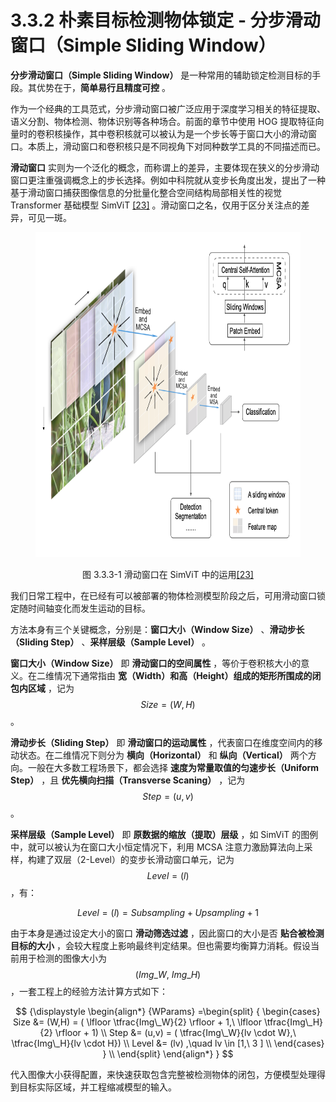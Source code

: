 
# 3.3.2 朴素目标检测物体锁定 - 分步滑动窗口（Simple Sliding Window）

**分步滑动窗口（Simple Sliding Window）** 是一种常用的辅助锁定检测目标的手段。其优势在于，**简单易行且精度可控** 。

作为一个经典的工具范式，分步滑动窗口被广泛应用于深度学习相关的特征提取、语义分割、物体检测、物体识别等各种场合。前面的章节中使用 HOG 提取特征向量时的卷积核操作，其中卷积核就可以被认为是一个步长等于窗口大小的滑动窗口。本质上，滑动窗口和卷积核只是不同视角下对同种数学工具的不同描述而已。

**滑动窗口** 实则为一个泛化的概念，而称谓上的差异，主要体现在狭义的分步滑动窗口更注重强调概念上的步长选择。例如中科院就从变步长角度出发，提出了一种基于滑动窗口捕获图像信息的分批量化整合空间结构局部相关性的视觉 Transformer 基础模型 SimViT [\[23\]][ref]  。滑动窗口之名，仅用于区分关注点的差异，可见一斑。

<center>
<figure>
   <img  
      width = "700" height = "520"
      src="../../Pictures/SimViT.png" alt="">
    <figcaption>
      <p>图 3.3.3-1 滑动窗口在 SimViT 中的运用<a href="References_3.md">[23]</a></p>
   </figcaption>
</figure>
</center>

我们日常工程中，在已经有可以被部署的物体检测模型阶段之后，可用滑动窗口锁定随时间轴变化而发生运动的目标。

方法本身有三个关键概念，分别是：**窗口大小（Window Size）** 、**滑动步长（Sliding Step）** 、**采样层级（Sample Level）** 。

**窗口大小（Window Size）** 即 **滑动窗口的空间属性** ，等价于卷积核大小的意义。在二维情况下通常指由 **宽（Width）和高（Height）组成的矩形所围成的闭包内区域** ，记为 $$Size = (W,H)$$ 。

**滑动步长（Sliding Step）** 即 **滑动窗口的运动属性** ，代表窗口在维度空间内的移动状态。在二维情况下则分为 **横向（Horizontal）** 和 **纵向（Vertical）** 两个方向。一般在大多数工程场景下，都会选择 **速度为常量取值的匀速步长（Uniform Step）** ，且 **优先横向扫描（Transverse Scaning）** ，记为 $$Step = (u,v)$$ 。

**采样层级（Sample Level）** 即 **原数据的缩放（提取）层级** ，如 SimViT 的图例中，就可以被认为在窗口大小恒定情况下，利用 MCSA 注意力激励算法向上采样，构建了双层（2-Level）的变步长滑动窗口单元，记为 $$Level = (l)$$ ，有：

$$
Level = (l) = Subsampling + Upsampling + 1
$$

由于本身是通过设定大小的窗口 **滑动筛选过滤** ，因此窗口的大小是否 **贴合被检测目标的大小** ，会较大程度上影响最终判定结果。但也需要均衡算力消耗。假设当前用于检测的图像大小为 $$(Img\_W,\ Img\_H)$$ ，一套工程上的经验方法计算方式如下：

$$
{\displaystyle 
 \begin{align*}
 {WParams} =\begin{split} 
   {
        \begin{cases}
          Size &= (W,H) = ( \lfloor \tfrac{Img\_W}{2} \rfloor + 1,\ \lfloor \tfrac{Img\_H}{2} \rfloor + 1) \\
          Step &= (u,v) = ( \tfrac{Img\_W}{lv \cdot W},\ \tfrac{Img\_H}{lv \cdot H})     \\
          Level &= (lv) ,\quad  lv  \in [1,\ 3 ] \\
        \end{cases}
   }   \\
 \end{split}
 \end{align*}
}
$$

代入图像大小获得配置，来快速获取包含完整被检测物体的闭包，方便模型处理得到目标实际区域，并工程缩减模型的输入。


[ref]: References_3.md